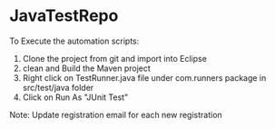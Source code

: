 # JavaTestRepo
To Execute the automation scripts:

1. Clone the project from git and import into Eclipse
2. clean and Build the Maven project
3. Right click on TestRunner.java file under com.runners package in src/test/java folder
4. Click on Run As "JUnit Test"

Note: Update registration email for each new registration

